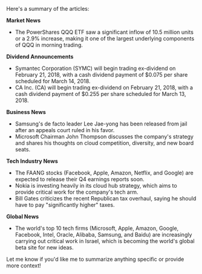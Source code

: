 Here's a summary of the articles:

**Market News**

* The PowerShares QQQ ETF saw a significant inflow of 10.5 million units or a 2.9% increase, making it one of the largest underlying components of QQQ in morning trading.

**Dividend Announcements**

* Symantec Corporation (SYMC) will begin trading ex-dividend on February 21, 2018, with a cash dividend payment of $0.075 per share scheduled for March 14, 2018.
* CA Inc. (CA) will begin trading ex-dividend on February 21, 2018, with a cash dividend payment of $0.255 per share scheduled for March 13, 2018.

**Business News**

* Samsung's de facto leader Lee Jae-yong has been released from jail after an appeals court ruled in his favor.
* Microsoft Chairman John Thompson discusses the company's strategy and shares his thoughts on cloud competition, diversity, and new board seats.

**Tech Industry News**

* The FAANG stocks (Facebook, Apple, Amazon, Netflix, and Google) are expected to release their Q4 earnings reports soon.
* Nokia is investing heavily in its cloud hub strategy, which aims to provide critical work for the company's tech arm.
* Bill Gates criticizes the recent Republican tax overhaul, saying he should have to pay "significantly higher" taxes.

**Global News**

* The world's top 10 tech firms (Microsoft, Apple, Amazon, Google, Facebook, Intel, Oracle, Alibaba, Samsung, and Baidu) are increasingly carrying out critical work in Israel, which is becoming the world's global beta site for new ideas.

Let me know if you'd like me to summarize anything specific or provide more context!